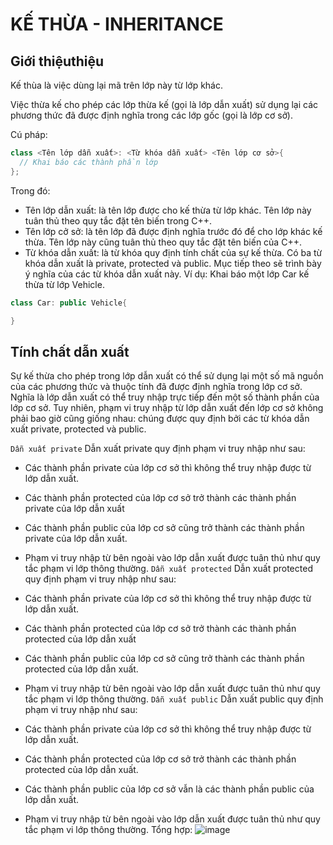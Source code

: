 # KẾ THỪA - INHERITANCE
## Giới thiệuthiệu
Kế thùa là việc dùng lại mã trên lớp này từ lớp khác.

Việc thừa kế cho phép các lớp thừa kế (gọi là lớp dẫn xuất) sử dụng lại các phương thức đã được định nghĩa trong các lớp gốc (gọi là lớp cơ sở). 

Cú pháp:
```cpp
class <Tên lớp dẫn xuất>: <Từ khóa dẫn xuất> <Tên lớp cơ sở>{ 
  // Khai báo các thành phần lớp 
}; 
```
Trong đó:
- Tên lớp dẫn xuất: là tên lớp được cho kế thừa từ lớp khác. Tên lớp này tuân thủ theo quy tắc đặt tên biến trong C++. 
- Tên lớp cở sở: là tên lớp đã được định nghĩa trước đó để cho lớp khác kế thừa. Tên lớp này cũng tuân thủ theo quy tắc đặt tên biến của C++. 
- Từ khóa dẫn xuất: là từ khóa quy định tính chất của sự kế thừa. Có ba từ khóa dẫn xuất là private, protected và public. Mục tiếp theo sẽ trình bày ý nghĩa của các từ khóa dẫn xuất này. 
Ví dụ:
Khai báo một lớp Car kế thừa từ lớp Vehicle.
```cpp
class Car: public Vehicle{

}
```
## Tính chất dẫn xuất
Sự kế thừa cho phép trong lớp dẫn xuất có thể sử dụng lại một số mã nguồn của các phương thức và thuộc tính đã được định nghĩa trong lớp cơ sở. Nghĩa là lớp dẫn xuất có thể truy nhập trực tiếp đến một số thành phần của lớp cơ sở. Tuy nhiên, phạm vi truy nhập từ lớp dẫn xuất đến lớp cơ sở không phải bao giờ cũng giống nhau: chúng được quy định bởi các từ khóa dẫn xuất private, protected và public. 

`Dẫn xuất private`
Dẫn xuất private quy định phạm vi truy nhập như sau: 

- Các thành phần private của lớp cơ sở thì không thể truy nhập được từ lớp dẫn xuất. 
- Các thành phần protected của lớp cơ sở trở thành các thành phần private của lớp dẫn xuất 
- Các thành phần public của lớp cơ sở cũng trở thành các thành phần private của lớp dẫn xuất. 
- Phạm vi truy nhập từ bên ngoài vào lớp dẫn xuất được tuân thủ như quy tắc phạm vi lớp thông thường. 
`Dẫn xuất protected`
Dẫn xuất protected quy định phạm vi truy nhập như sau: 

- Các thành phần private của lớp cơ sở thì không thể truy nhập được từ lớp dẫn xuất. 
- Các thành phần protected của lớp cơ sở trở thành các thành phần protected của lớp dẫn xuất 
- Các thành phần public của lớp cơ sở cũng trở thành các thành phần protected của lớp dẫn xuất. 
- Phạm vi truy nhập từ bên ngoài vào lớp dẫn xuất được tuân thủ như quy tắc phạm vi lớp thông thường. 
`Dẫn xuất public`
Dẫn xuất public quy định phạm vi truy nhập như sau: 

- Các thành phần private của lớp cơ sở thì không thể truy nhập được từ lớp dẫn xuất. 
- Các thành phần protected của lớp cơ sở trở thành các thành phần protected của lớp dẫn xuất. 
- Các thành phần public của lớp cơ sở vẫn là các thành phần public của lớp dẫn xuất. 
- Phạm vi truy nhập từ bên ngoài vào lớp dẫn xuất được tuân thủ như quy tắc phạm vi lớp thông thường.
Tổng hợp:
![image](https://github.com/user-attachments/assets/c75ef660-b541-4d53-8177-f9b3ac74858a)
